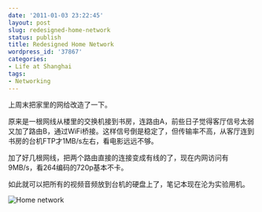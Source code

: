 ```yaml
---
date: '2011-01-03 23:22:45'
layout: post
slug: redesigned-home-network
status: publish
title: Redesigned Home Network
wordpress_id: '37867'
categories:
- Life at Shanghai
tags:
- Networking
---
```


上周末把家里的网给改造了一下。




  
原来是一根网线从楼里的交换机接到书房，连路由A，前些日子觉得客厅信号太弱又加了路由B，通过WiFi桥接。这样信号倒是稳定了，但传输率不高，从客厅连到书房的台机FTP才1MB/s左右，看电影远远不够。




加了好几根网线，把两个路由直接的连接变成有线的了，现在内网访问有9MB/s，看264编码的720p基本不卡。  
  
如此就可以把所有的视频音频放到台机的硬盘上了，笔记本现在沦为实验用机。




![Home network](http://edwardtoday.files.wordpress.com/2011/01/qingnetwork.png)
